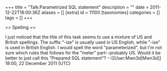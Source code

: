 +++
title = "Talk:Parametrized SQL statement"
description = ""
date = 2011-12-22T18:00:36Z
aliases = []
[extra]
id = 11100
[taxonomies]
categories = []
tags = []
+++

== Spelling ==

I just noticed that the title of this task seems to use a mixture of US and British spellings. The suffix "-ize" is usually used in US English, while "-ise" is used in British English. I would spell the word "parameterized", but I'm not sure which rules that follows for the "meter" part--probably US. Would it be better to just call this "Prepared SQL statement"? --[[User:Mwn3d|Mwn3d]] 18:00, 22 December 2011 (UTC)
